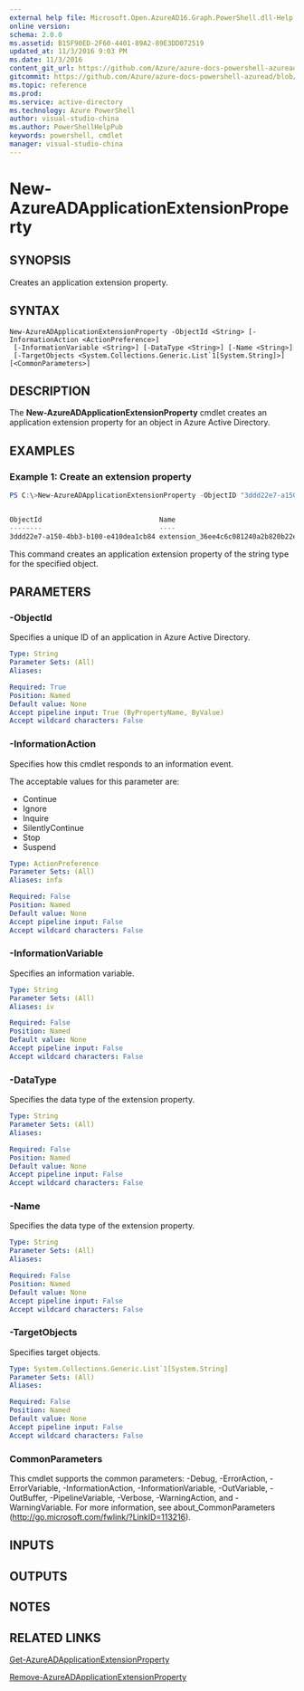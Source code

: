 ```yaml
---
external help file: Microsoft.Open.AzureAD16.Graph.PowerShell.dll-Help.xml
online version:
schema: 2.0.0
ms.assetid: B15F90ED-2F60-4401-89A2-89E3DD072519
updated_at: 11/3/2016 9:03 PM
ms.date: 11/3/2016
content_git_url: https://github.com/Azure/azure-docs-powershell-azuread/blob/live/Azure%20AD%20Cmdlets/AzureAD/v2/New-AzureADApplicationExtensionProperty.md
gitcommit: https://github.com/Azure/azure-docs-powershell-azuread/blob/7b180aa6247732d7116688c92ac921e48df217d9/Azure%20AD%20Cmdlets/AzureAD/v2/New-AzureADApplicationExtensionProperty.md
ms.topic: reference
ms.prod: 
ms.service: active-directory
ms.technology: Azure PowerShell
author: visual-studio-china
ms.author: PowerShellHelpPub
keywords: powershell, cmdlet
manager: visual-studio-china
---
```


# New-AzureADApplicationExtensionProperty

## SYNOPSIS
Creates an application extension property.

## SYNTAX

```
New-AzureADApplicationExtensionProperty -ObjectId <String> [-InformationAction <ActionPreference>]
 [-InformationVariable <String>] [-DataType <String>] [-Name <String>]
 [-TargetObjects <System.Collections.Generic.List`1[System.String]>] [<CommonParameters>]
```

## DESCRIPTION
The **New-AzureADApplicationExtensionProperty** cmdlet creates an application extension property for an object in Azure Active Directory.


## EXAMPLES

### Example 1: Create an extension property
```PowerShell
PS C:\>New-AzureADApplicationExtensionProperty -ObjectID "3ddd22e7-a150-4bb3-b100-e410dea1cb84" -DataType "string" -Name "NewAttribute"


ObjectId                             Name                                                    TargetObjects
--------                             ----                                                    -------------
3ddd22e7-a150-4bb3-b100-e410dea1cb84 extension_36ee4c6c081240a2b820b22ebd02bce3_NewAttribute {}
```

This command creates an application extension property of the string type for the specified object.

## PARAMETERS

### -ObjectId
Specifies a unique ID of an application in Azure Active Directory.

```yaml
Type: String
Parameter Sets: (All)
Aliases:

Required: True
Position: Named
Default value: None
Accept pipeline input: True (ByPropertyName, ByValue)
Accept wildcard characters: False
```

### -InformationAction
Specifies how this cmdlet responds to an information event.

The acceptable values for this parameter are:

- Continue
- Ignore
- Inquire
- SilentlyContinue
- Stop
- Suspend

```yaml
Type: ActionPreference
Parameter Sets: (All)
Aliases: infa

Required: False
Position: Named
Default value: None
Accept pipeline input: False
Accept wildcard characters: False
```

### -InformationVariable
Specifies an information variable.

```yaml
Type: String
Parameter Sets: (All)
Aliases: iv

Required: False
Position: Named
Default value: None
Accept pipeline input: False
Accept wildcard characters: False
```

### -DataType
Specifies the data type of the extension property.

```yaml
Type: String
Parameter Sets: (All)
Aliases:

Required: False
Position: Named
Default value: None
Accept pipeline input: False
Accept wildcard characters: False
```

### -Name
Specifies the data type of the extension property.

```yaml
Type: String
Parameter Sets: (All)
Aliases:

Required: False
Position: Named
Default value: None
Accept pipeline input: False
Accept wildcard characters: False
```

### -TargetObjects
Specifies target objects.

```yaml
Type: System.Collections.Generic.List`1[System.String]
Parameter Sets: (All)
Aliases:

Required: False
Position: Named
Default value: None
Accept pipeline input: False
Accept wildcard characters: False
```

### CommonParameters
This cmdlet supports the common parameters: -Debug, -ErrorAction, -ErrorVariable, -InformationAction, -InformationVariable, -OutVariable, -OutBuffer, -PipelineVariable, -Verbose, -WarningAction, and -WarningVariable. For more information, see about_CommonParameters (http://go.microsoft.com/fwlink/?LinkID=113216).

## INPUTS

## OUTPUTS

## NOTES

## RELATED LINKS
[Get-AzureADApplicationExtensionProperty](xref:AzureAD/v2/Get-AzureADApplicationExtensionProperty.md)

[Remove-AzureADApplicationExtensionProperty](xref:AzureAD/v2/Remove-AzureADApplicationExtensionProperty.md)
